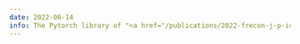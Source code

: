 ```yaml
---
date: 2022-06-14
info: The Pytorch library of "<a href="/publications/2022-frecon-j-p-icml-bnn">Bregman Neural Networks</a>" is now available - <a href="https://github.com/JordanFrecon/bregmanet"><i class="fab fa-github"></i> toolbox</a>
---
```

